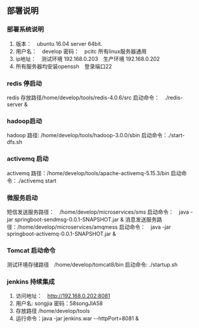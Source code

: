 ## 部署说明
### 部署系统说明
1. 版本：　ubuntu 16.04 server 64bit.
2. 用户名：　develop 密码：　pcitc  所有linux服务器通用
3. ip地址：　测试环境 192.168.0.203　生产环境 192.168.0.202
4. 所有服务器均安装openssh　登录端口22

### redis 停启动
redis 存放路径/home/develop/tools/redis-4.0.6/src
启动命令：　./redis-server &

### hadoop启动
hadoop 路径: /home/develop/tools/hadoop-3.0.0/sbin
启动命令：./start-dfs.sh

### activemq 启动
activemq 路径：/home/develop/tools/apache-activemq-5.15.3/bin
启动命令：./activemq start

### 微服务启动
短信发送服务路径：　/home/develop/microservices/sms
启动命令：　java -jar springboot-sendmsg-0.0.1-SNAPSHOT.jar &
消息发送服务路径：/home/develop/microservices/amqmess
启动命令：　java -jar springboot-activemq-0.0.1-SNAPSHOT.jar &

### Tomcat 启动命令
测试环境存储路径　/home/develop/tomcat8/bin
启动命令: ./startup.sh

### jenkins 持续集成
1. 访问地址：　http://192.168.0.202:8081
2. 用户名: songjia 密码：58songJIA58
3. 存放路径 /home/develop/tools 
4. 运行命令：java -jar jenkins.war --httpPort=8081 &


